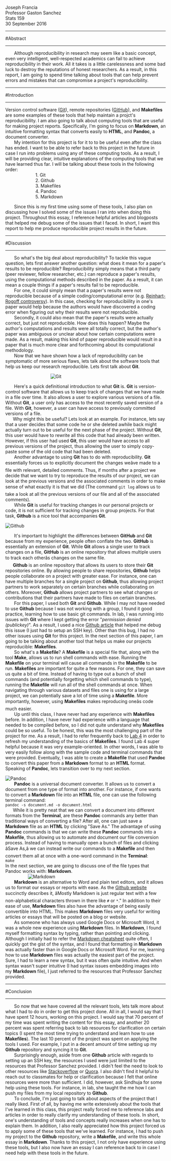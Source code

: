 Joseph Francia  
Professor Gaston Sanchez  
Stats 159  
30 September 2016  
***  
#Abstract  
***

&nbsp;&nbsp;&nbsp;&nbsp;&nbsp;&nbsp; Although 
reproducibility in research may seem like a basic concept, even very intelligent, well-respected academics can fail to achieve reproducibility in their work. All it takes is a little carelessness and some bad luck to destroy the reputations of honest researchers. As a result, in this report, I am going to spend time talking about tools that can help prevent errors and mistakes that can compromise a project's reproducibility.  
***
#Introduction  
***

Version control software ([Git](https://git-scm.com/)), remote repositories ([GitHub](http://github.com)), and **Makefiles** are some examples of these tools that help maintain a projct's reproducibility. I am also going to talk about computing tools that are useful for making project reports. Specifically, I'm going to focus on   **Markdown**, an intuitive formatting syntax that converts easily to **HTML**, and **Pandoc**, a document converter.  
&nbsp;&nbsp;&nbsp;&nbsp;&nbsp;&nbsp; My intention for this project is for it to to be useful even after the class has ended. I want to be able to refer back to this project in the future in case I run into problems using any of these computing tools.  As a result, I will be providing clear, intuitive explanations of the computing tools that we have learned thus far. I will be talking about these tools in the following order:  
&nbsp;&nbsp;&nbsp;&nbsp;&nbsp;&nbsp;&nbsp;&nbsp;&nbsp;&nbsp;&nbsp;&nbsp;&nbsp;&nbsp;&nbsp;&nbsp;&nbsp;&nbsp;&nbsp;&nbsp;&nbsp;&nbsp;&nbsp;&nbsp;1. Git  
&nbsp;&nbsp;&nbsp;&nbsp;&nbsp;&nbsp;&nbsp;&nbsp;&nbsp;&nbsp;&nbsp;&nbsp;&nbsp;&nbsp;&nbsp;&nbsp;&nbsp;&nbsp;&nbsp;&nbsp;&nbsp;&nbsp;&nbsp;&nbsp;2. Github  
&nbsp;&nbsp;&nbsp;&nbsp;&nbsp;&nbsp;&nbsp;&nbsp;&nbsp;&nbsp;&nbsp;&nbsp;&nbsp;&nbsp;&nbsp;&nbsp;&nbsp;&nbsp;&nbsp;&nbsp;&nbsp;&nbsp;&nbsp;&nbsp;3. Makefiles  
&nbsp;&nbsp;&nbsp;&nbsp;&nbsp;&nbsp;&nbsp;&nbsp;&nbsp;&nbsp;&nbsp;&nbsp;&nbsp;&nbsp;&nbsp;&nbsp;&nbsp;&nbsp;&nbsp;&nbsp;&nbsp;&nbsp;&nbsp;&nbsp;4. Pandoc  
&nbsp;&nbsp;&nbsp;&nbsp;&nbsp;&nbsp;&nbsp;&nbsp;&nbsp;&nbsp;&nbsp;&nbsp;&nbsp;&nbsp;&nbsp;&nbsp;&nbsp;&nbsp;&nbsp;&nbsp;&nbsp;&nbsp;&nbsp;&nbsp;5. Markdown

&nbsp;&nbsp;&nbsp;&nbsp;&nbsp;&nbsp; Since this is my first time using some of these tools, I also plan on discussing how I solved some of the issues I ran into when doing this project. Throughout this essay, I reference helpful articles and blogposts that helped me debug some of the issues that I faced.  In short, I want this report to help me produce reproducible project results in the future.  
***
#Discussion  
***

&nbsp;&nbsp;&nbsp;&nbsp;&nbsp;&nbsp; So what's the big deal about reproducibility? To tackle this vague question, lets first answer another question: what does it mean for a paper's results to be reproducible? Reproducibility simply means that a third party (peer reviewer, fellow researcher, etc.) can reproduce a paper's results, using the computational methods described in the paper. As a result, it can mean a couple things if a paper's results fail to be reproducible.  
&nbsp;&nbsp;&nbsp;&nbsp;&nbsp;&nbsp; For one, it could simply mean that a paper's results were not reproducible because of a simple coding/computational error (e.g. [Reinhart-Rogoff controversy](https://en.wikipedia.org/wiki/Growth_in_a_Time_of_Debt)). In this case, checking for reproducibiility in one's paper would help because the authors would have discovered a coding error when figuring out why their results were not reproducible.  
&nbsp;&nbsp;&nbsp;&nbsp;&nbsp;&nbsp; Secondly, it could also mean that the paper's results were actually correct, but just not reproducible. How does this happen? Maybe the author's computations and results were all totally correct, but the author's paper was ambiguous or unclear about how certain computations were made. As a result, making this kind of paper reproducible would result in a paper that is much more clear and forthcoming about its computational methodology.  
&nbsp;&nbsp;&nbsp;&nbsp;&nbsp;&nbsp; Now that we have shown how a lack of reproducibility can be symptomatic of more serious flaws, lets talk about the software tools that help us keep our research reproducible. Lets first talk about **Git**. 
  
&nbsp;&nbsp;&nbsp;&nbsp;&nbsp;&nbsp;&nbsp;&nbsp;&nbsp;&nbsp;&nbsp;&nbsp;&nbsp;&nbsp;&nbsp;&nbsp;&nbsp;&nbsp;&nbsp;&nbsp;&nbsp;&nbsp;&nbsp;&nbsp;&nbsp;&nbsp;&nbsp;&nbsp;&nbsp;&nbsp;&nbsp;&nbsp;&nbsp;&nbsp;&nbsp;&nbsp;![Git](https://raw.githubusercontent.com/ucb-stat159/stat159-fall-2016/master/projects/proj01/images/git-logo.png)

&nbsp;&nbsp;&nbsp;&nbsp;&nbsp;&nbsp; Here's a quick definitional introduction to what **Git** is. **Git** is version-control software that allows us to keep track of changes that we have made in a file over time. It also allows a user to explore various versions of a file. Without **Git**, a user only has access to the most recently saved version of a file. With **Git**, however, a user can have access to previously committed versions of a file.  
&nbsp;&nbsp;&nbsp;&nbsp;&nbsp;&nbsp;Why might this be useful? Lets look at an example. For instance, lets say that a user decides that some code he or she deleted awhile back might actually turn out to be useful for the next phase of the project. Without **Git**, this user would have to rewrite all this code that had already been written. However, if this user had used **Git**, this user would have access to all previous versions of the project, thus allowing the user to simply copy-paste some of the old code that had been deleted.  
&nbsp;&nbsp;&nbsp;&nbsp;&nbsp;&nbsp; Another advantage to using **Git** has to do with reproducibility. **Git** essentially forces us to explicitly document the changes weâve made to a file with relevant, detailed comments. Thus, if months after a project we decide that we want to try to reproduce the results of our project, we can look at the previous versions and the associated comments in order to make sense of what exactly it is that we did (The command ```git log``` allows us to take a look at all the previous versions of our file and all of the associated comments).  
&nbsp;&nbsp;&nbsp;&nbsp;&nbsp;&nbsp; While **Git** is useful for tracking changes in our personal projects or code, it is not sufficient for tracking changes in group projects. For that task, **Github** is a nice tool that accompanies **Git**. 

![Github](https://raw.githubusercontent.com/ucb-stat159/stat159-fall-2016/master/projects/proj01/images/github-logo.png)

&nbsp;&nbsp;&nbsp;&nbsp;&nbsp;&nbsp; It's important to highlight the differences between **GitHub** and **Git** because from my experience, people often conflate the two. **GitHub** is essentially an extension of **Git**. While **Git** allows a single user to track changes on a file, **GitHub** is an online repository that allows multiple users to track each otherâs changes on the same file.  
&nbsp;&nbsp;&nbsp;&nbsp;&nbsp;&nbsp;**Github** is an online repository that allows its users to store their **Git** repositories online. By allowing people to share repositories, **Github** helps people collaborate on a project with greater ease. For instance, one can have multiple branches for a single project on **Github**, thus allowing project partners to work separately on certain branches while collaborating on others. Moreover, **Github** allows project partners to see what changes or contributions that their partners have made to files on certain branches.  
&nbsp;&nbsp;&nbsp;&nbsp;&nbsp;&nbsp; For this paper, I used both **Git** and **Github**. While I may not have needed to use **Github** because I was not working with a group, I found it good practice, learning how to use basic git commands. In lab, I was running into issues with **Git** where I kept getting the error "*permission denied (publickey)*". As a result, I used a nice [Github article](https://help.github.com/articles/error-permission-denied-publickey/) that helped me debug this issue (I just had to setup an SSH key). Other than this bug, I had no other issues using **Git** for this project. In the next section of this paper, I am going to be talking about another tool that helps us make our projects reproducible: **Makefiles**.  
&nbsp;&nbsp;&nbsp;&nbsp;&nbsp;&nbsp; So what's a **Makefile**? A **Makefile** is a special file that, along with the tool **Make**, allows us to run shell commands with ease. Running the **Makefile** on your terminal will cause all commands in the **Makefile** to be run. **Makefiles** are important for quite a few reasons. For one, they can save us quite a bit of time. Instead of having to type out a bunch of shell commands (and potentially forgetting which shell commands to type), running the **Makefile** will run all of the shell commands at once. When navigating through various datasets and files one is using for a large project, we can potentially save a lot of time using a **Makefile**. More importantly, however, using **Makefiles** makes reproducing oneâs code much easier.  
&nbsp;&nbsp;&nbsp;&nbsp;&nbsp;&nbsp; Up until this class, I have never had any experience with **Makefiles** before. In addition, I have never had experience with a language that needed to be compiled before, so I did not quite understand why **Makefiles** could be so useful. To be honest, this was the most challenging part of the project for me. As a result, I had to refer frequently back to [Lab 4](http://www.cirosantilli.com/markdown-style-guide/) in order to refresh my understanding of the basics of **Makefiles**. I found Lab 4 super helpful because it was very example-oriented. In other words, I was able to very easily follow along with the sample code and terminal commands that were provided. Eventually, I was able to create a **Makefile** that used **Pandoc** to convert this paper from a **Markdown** format to an **HTML** format.  Speaking of **Pandoc**, lets transition over to my next section. 

![Pandoc](https://raw.githubusercontent.com/ucb-stat159/stat159-fall-2016/master/projects/proj01/images/pandoc-logo.png)  
&nbsp;&nbsp;&nbsp;&nbsp;&nbsp;&nbsp; **Pandoc** is a universal document converter. It allows us to convert a document from one type of format into another. For instance, if one wants to convert a **Markdown** file into an **HTML** file, one can use the following terminal command:    
```pandoc -s document.md -o document.html```  
&nbsp;&nbsp;&nbsp;&nbsp;&nbsp;&nbsp;While it is pretty neat that we can convert a document into different formats from the **Terminal**, are these **Pandoc** commands any better than traditional ways of converting a file?  After all, one can just save a **Markdown** file as an **HTML** by clicking "Save As." The advantage of using **Pandoc** commands is that we can write these **Pandoc** commands into a **Makefile**, thus allowing us to automate and document our file conversion process. Instead of having to manually open a bunch of files and clicking âSave As,â we can instead write our commands to a **Makefile** and then convert them all at once with a one-word command in the **Terminal**:  
```make```  
In the next section, we are going to discuss one of the file types that Pandoc works with: **Markdown**.  
&nbsp;&nbsp;&nbsp;&nbsp;&nbsp;&nbsp;&nbsp;&nbsp;&nbsp;&nbsp;&nbsp;&nbsp;&nbsp;&nbsp;&nbsp;&nbsp;&nbsp;&nbsp;![Markdown](https://raw.githubusercontent.com/ucb-stat159/stat159-fall-2016/master/projects/proj01/images/markdown-logo.png)  
&nbsp;&nbsp;&nbsp;&nbsp;&nbsp;&nbsp; **Markdown** is an alternative to Word and plain text editors, and it allows us to format our essays or reports with ease. As the [Github website](https://guides.github.com/features/mastering-markdown/) succinctly describes it, âMostly Markdown is just regular text with a few non-alphabetical characters thrown in there like  `#` or `*`." In addition to their ease of use, **Markdown** files  also have the advantage of being easily convertible into HTML. This makes **Markdown** files very useful for writing articles or essays that will be posted on a blog or website.  
&nbsp;&nbsp;&nbsp;&nbsp;&nbsp;&nbsp; As someone who has always used Google Docs or Microsoft Word, it was a whole new experience using **Markdown** files. In **Markdown**, I found myself formatting syntax by typing, rather than pointing and clicking. Although I initially had to refer the [Markdown cheatsheet](https://github.com/adam-p/markdown-here/wiki/Markdown-Cheatsheet#code) quite often, I quickly got the gist of the syntax, and I found that formatting in **Markdown** was actually faster than in Google Docs or Microsoft Word. For me, learning how to use **Markdown** files was actually the easiest part of the project. Sure, I had to learn a new syntax, but it was often quite intuitive. And when syntax wasn't super intuitive (I had syntax issues embedding images into my **Markdown** file), I just referred to the resources that Professor Sanchez provided.  
***
#Conclusion  
***
 
&nbsp;&nbsp;&nbsp;&nbsp;&nbsp;&nbsp; So now that we have covered all the relevant tools, lets talk more about what I had to do in order to get this project done. All in all, I would say that I have spent 12 hours, working on this project. I would say that 70 percent of my time was spent writing the content for this essay, and another 20 percent was spent referring back to lab resources for clarification on certain topics (I spent the most time trying to understand and learn how to use **Makefiles**). The last 10 percent of the project was spent on applying the tools I used. For example, I put in a decent amount of time setting up my **Github** repository and syncing it to **Git**.  
&nbsp;&nbsp;&nbsp;&nbsp;&nbsp;&nbsp; Surprisingly enough, aside from one **Github** article with regards to setting up an SSH key, the resources I used were just limited to the resources that Professor Sanchez provided. I didn't feel the need to look to other resources like [Stackoverflow](Stackoverflow.com) or [Quora](Quora.com). I also didn't find it helpful to reach out to classmates for help or clarification because I felt that online resources were more than sufficient. I did, however, ask Sindhuja for some help using these tools. For instance, in lab, she taught the me how I can push my files from my local repository to **Github**.  
&nbsp;&nbsp;&nbsp;&nbsp;&nbsp;&nbsp; To conclude, I'm just going to talk about aspects of the project that I really liked. First of all, by having me write extensively about the tools that I've learned in this class, this project really forced me to reference labs and articles in order to really clarify my understanding of these tools. In short, one's understanding of tools and concepts really increases when one has to explain them. In addition, I also really appreciated how this project forced us to apply some of these tools that we've learned. For instance, I had to push my project to the **Github** repository, write a **Makefile**, and write this whole essay in **Markdown**. Thanks to this project, I not only have experience using these tools, but I also now have an essay I can reference back to in case I need help with these tools in the future.
 
